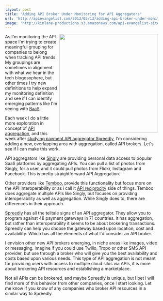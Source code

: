 ```yaml
---
layout: post
title: "Adding API Broker Under Monitoring for API Aggregators"
url: 'http://apievangelist.com/2013/05/13/adding-api-broker-under-monitoring-for-api-aggregators/'
image: 'http://kinlane-productions.s3.amazonaws.com/api-evangelist-site/blog/payments-api-broker-spreedly.png'
---
```


<img src="https://s3.amazonaws.com/kinlane-productions/api-evangelist/payments-api-broker-spreedly.png" border="0" width="325" align="right" />

As I'm monitoring the API space I'm trying to create meaningful grouping for companies to belong when tracking API trends. My groupings are sometimes in alignment with what we hear in the tech blogosophere, but other times I try new definitions to help expand my monitoring definition and see if I can identify emerging patterns like I'm seeing with [BaaS][1].

Each week I do a little more exploration in concept of [API aggregation][2], and this week after [studying payment API aggregator Spreedly][3], I'm considering adding a new, overlapping area with aggregation, called API brokers. Let's see if I can make this work.

API aggregators like [Singly][4] are providing personal data access to popular SaaS platforms by aggregating APIs. You can pull a list of photos from Singly, for a user, and it could pull photos from Flickr, Instagram and Facebook. This is pretty straightforward API Aggregation.

Other providers like [Temboo][5], provide this functionality but focus more on the API interoperability or as i call it [API reciprocity][6] side of things. Temboo does aggregate multiple APIs like Singly, but focuses on providing interoperability as well as aggregation. While Singly does to, there are differences in their approach.

[Spreedly][7] has all the telltale signs of an API aggregator. They allow you to program against 48 payment gateways in 71 countries. It has aggregation, but rather than interoperability it seems to be about brokering transactions. Spreedly can help you choose the gateway based upon location, cost and availability. Which has all the elements of what I'd consider an API broker.

I envision other new API brokers emerging, in niche areas like images, video or messaging. Imagine if you could use Twilio, Tropo or other SMS API provider, but use through a broker who will give you the best availability and costs based upon various needs. This type of API aggregation is not meant for providing users with access to multiple cloud silos via APIs, it is more about brokering API resources and establishing a marketplace.

Not all APIs can be brokered, and maybe Spreedly is unique, but I bet I will find more of this behavior from other companies, once I start looking. Let me know if you know of any companies who broker API resources in a similar way to Spreedly.

   [1]: http://baas.apievangelist.com (Backend as a Service)
   [2]: http://aggregation.apievangelist.com (API aggregation)
   [3]: /2013/05/13/potential-for-api-aggregators-to-provide-valuable-industry-data/
   [4]: http://singly.com
   [5]: http://temboo.com (Temboo)
   [6]: http://reciprocity.apievangelist.com (API reciprocity)
   [7]: https://spreedly.com/
